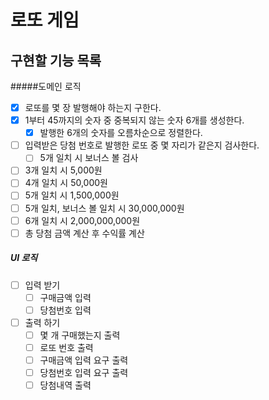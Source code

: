 # 로또 게임

## 구현할 기능 목록

#####도메인 로직

- [x] 로또를 몇 장 발행해야 하는지 구한다.
- [x] 1부터 45까지의 숫자 중 중복되지 않는 숫자 6개를 생성한다.
  - [x] 발행한 6개의 숫자를 오름차순으로 정렬한다.
- [ ] 입력받은 당첨 번호로 발행한 로또 중 몇 자리가 같은지 검사한다.
  - [ ] 5개 일치 시 보너스 볼 검사
- [ ] 3개 일치 시 5,000원
- [ ] 4개 일치 시 50,000원
- [ ] 5개 일치 시 1,500,000원
- [ ] 5개 일치, 보너스 볼 일치 시 30,000,000원
- [ ] 6개 일치 시 2,000,000,000원
- [ ] 총 당첨 금액 계산 후 수익률 계산

##### UI 로직

- [ ] 입력 받기
  - [ ] 구매금액 입력
  - [ ] 당첨번호 입력
- [ ] 출력 하기
  - [ ] 몇 개 구매했는지 출력
  - [ ] 로또 번호 출력
  - [ ] 구매금액 입력 요구 출력
  - [ ] 당첨번호 입력 요구 출력
  - [ ] 당첨내역 출력